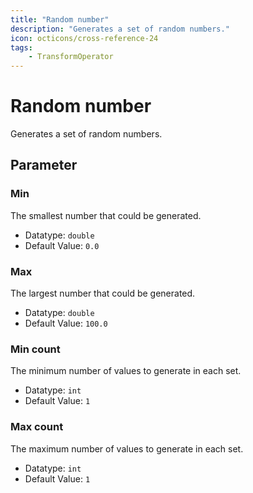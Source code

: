 ```yaml
---
title: "Random number"
description: "Generates a set of random numbers."
icon: octicons/cross-reference-24
tags: 
    - TransformOperator
---
```

# Random number
<!-- This file was generated - DO NOT CHANGE IT MANUALLY -->



Generates a set of random numbers.

## Parameter

### Min

The smallest number that could be generated.

- Datatype: `double`
- Default Value: `0.0`



### Max

The largest number that could be generated.

- Datatype: `double`
- Default Value: `100.0`



### Min count

The minimum number of values to generate in each set.

- Datatype: `int`
- Default Value: `1`



### Max count

The maximum number of values to generate in each set.

- Datatype: `int`
- Default Value: `1`



